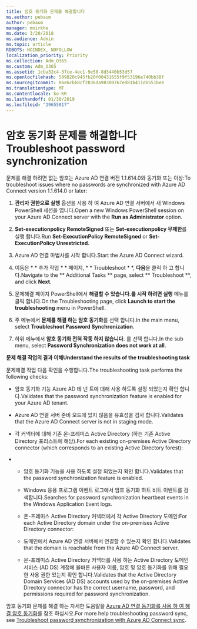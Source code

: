 ```yaml
---
title: 암호 동기화 문제를 해결합니다
ms.author: pebaum
author: pebaum
manager: mnirkhe
ms.date: 3/20/2018
ms.audience: Admin
ms.topic: article
ROBOTS: NOINDEX, NOFOLLOW
localization_priority: Priority
ms.collection: Adm_O365
ms.custom: Adm_O365
ms.assetid: 1cba32c4-37ce-4ec1-9e58-8d3440b53d57
ms.openlocfilehash: 589820c945fb20f00431655f9f53196e740bb38f
ms.sourcegitcommit: 0ae6cbb8cf2836da98300767ed81b411d6551bee
ms.translationtype: MT
ms.contentlocale: ko-KR
ms.lasthandoff: 01/30/2019
ms.locfileid: "29655817"
---
```

# <a name="troubleshoot-password-synchronization"></a><span data-ttu-id="78512-102">암호 동기화 문제를 해결합니다</span><span class="sxs-lookup"><span data-stu-id="78512-102">Troubleshoot password synchronization</span></span>

<span data-ttu-id="78512-103">문제를 해결 하려면 없는 암호는 Azure AD 연결 버전 1.1.614.0와 동기화 또는 이상:</span><span class="sxs-lookup"><span data-stu-id="78512-103">To troubleshoot issues where no passwords are synchronized with Azure AD Connect version 1.1.614.0 or later:</span></span>
  
1. <span data-ttu-id="78512-104">**관리자 권한으로 실행** 옵션을 사용 하 여 Azure AD 연결 서버에서 새 Windows PowerShell 세션을 엽니다.</span><span class="sxs-lookup"><span data-stu-id="78512-104">Open a new Windows PowerShell session on your Azure AD Connect server with the **Run as Administrator** option.</span></span> 
    
2. <span data-ttu-id="78512-105">**Set-executionpolicy RemoteSigned** 또는 **Set-executionpolicy 무제한**를 실행 합니다.</span><span class="sxs-lookup"><span data-stu-id="78512-105">Run **Set-ExecutionPolicy RemoteSigned** or **Set-ExecutionPolicy Unrestricted**.</span></span> 
    
3. <span data-ttu-id="78512-106">Azure AD 연결 마법사를 시작 합니다.</span><span class="sxs-lookup"><span data-stu-id="78512-106">Start the Azure AD Connect wizard.</span></span>
    
4. <span data-ttu-id="78512-107">이동은 \* \* 추가 작업 \* \* 페이지, \* \* Troubleshoot \* \*, **다음**을 클릭 하 고 합니다.</span><span class="sxs-lookup"><span data-stu-id="78512-107">Navigate to the \*\* Additional Tasks \*\* page, select \*\* Troubleshoot \*\*, and click **Next**.</span></span> 
    
5. <span data-ttu-id="78512-108">문제해결 페이지 PowerShell에서 **해결할 수 있습니다.를 시작 하려면 실행** 메뉴를 클릭 합니다.</span><span class="sxs-lookup"><span data-stu-id="78512-108">On the Troubleshooting page, click **Launch to start the troubleshooting** menu in PowerShell.</span></span> 
    
6. <span data-ttu-id="78512-109">주 메뉴에서 **문제를 해결 하는 암호 동기화**를 선택 합니다.</span><span class="sxs-lookup"><span data-stu-id="78512-109">In the main menu, select **Troubleshoot Password Synchronization**.</span></span> 
    
7. <span data-ttu-id="78512-110">하위 메뉴에서 **암호 동기화 전혀 작동 하지 않습니다.** 를 선택 합니다.</span><span class="sxs-lookup"><span data-stu-id="78512-110">In the sub menu, select **Password Synchronization does not work at all**.</span></span> 
    
 <span data-ttu-id="78512-111">**문제 해결 작업의 결과 이해**</span><span class="sxs-lookup"><span data-stu-id="78512-111">**Understand the results of the troubleshooting task**</span></span>
  
<span data-ttu-id="78512-112">문제해결 작업 다음 확인을 수행합니다.</span><span class="sxs-lookup"><span data-stu-id="78512-112">The troubleshooting task performs the following checks:</span></span>
  
- <span data-ttu-id="78512-113">암호 동기화 기능 Azure AD 테 넌 트에 대해 사용 하도록 설정 되었는지 확인 합니다.</span><span class="sxs-lookup"><span data-stu-id="78512-113">Validates that the password synchronization feature is enabled for your Azure AD tenant.</span></span>
    
- <span data-ttu-id="78512-114">Azure AD 연결 서버 준비 모드에 있지 않음을 유효성을 검사 합니다.</span><span class="sxs-lookup"><span data-stu-id="78512-114">Validates that the Azure AD Connect server is not in staging mode.</span></span>
    
- <span data-ttu-id="78512-115">각 커넥터에 대해 기존 온-프레미스 Active Directory (하는 기존 Active Directory 포리스트에 해당).</span><span class="sxs-lookup"><span data-stu-id="78512-115">For each existing on-premises Active Directory connector (which corresponds to an existing Active Directory forest):</span></span>
    
- 
  - <span data-ttu-id="78512-116">암호 동기화 기능을 사용 하도록 설정 되었는지 확인 합니다.</span><span class="sxs-lookup"><span data-stu-id="78512-116">Validates that the password synchronization feature is enabled.</span></span>
    
  - <span data-ttu-id="78512-117">Windows 응용 프로그램 이벤트 로그에서 암호 동기화 하트 비트 이벤트를 검색합니다.</span><span class="sxs-lookup"><span data-stu-id="78512-117">Searches for password synchronization heartbeat events in the Windows Application Event logs.</span></span>
    
  - <span data-ttu-id="78512-118">온-프레미스 Active Directory 커넥터에서 각 Active Directory 도메인:</span><span class="sxs-lookup"><span data-stu-id="78512-118">For each Active Directory domain under the on-premises Active Directory connector:</span></span>
    
  - <span data-ttu-id="78512-119">도메인에서 Azure AD 연결 서버에서 연결할 수 있는지 확인 합니다.</span><span class="sxs-lookup"><span data-stu-id="78512-119">Validates that the domain is reachable from the Azure AD Connect server.</span></span>
    
  - <span data-ttu-id="78512-120">온-프레미스 Active Directory 커넥터를 사용 하는 Active Directory 도메인 서비스 (AD DS) 계정에 올바른 사용자 이름, 암호 및 암호 동기화를 위해 필요한 사용 권한 있는지 확인 합니다.</span><span class="sxs-lookup"><span data-stu-id="78512-120">Validates that the Active Directory Domain Services (AD DS) accounts used by the on-premises Active Directory connector has the correct username, password, and permissions required for password synchronization.</span></span>
    
<span data-ttu-id="78512-121">암호 동기화 문제를 해결 하는 자세한 도움말을 [Azure AD 연결 동기화를 사용 하 여 해결 암호 동기화](https://docs.microsoft.com/azure/active-directory/connect/active-directory-aadconnectsync-troubleshoot-password-synchronization)를 참조 하십시오.</span><span class="sxs-lookup"><span data-stu-id="78512-121">For more help troubleshooting password sync, see [Troubleshoot password synchronization with Azure AD Connect sync](https://docs.microsoft.com/azure/active-directory/connect/active-directory-aadconnectsync-troubleshoot-password-synchronization).</span></span>
  


